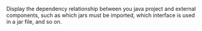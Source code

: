 Display the dependency relationship between you java project and external components, such as which jars must be imported, which interface is used in a jar file, and so on.